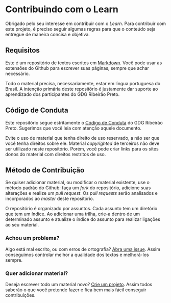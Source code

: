 # Contribuindo com o Learn

Obrigado pelo seu interesse em contribuir com o _Learn_. Para contribuir com este projeto, é preciso seguir algumas regras para que o conteúdo seja entregue de maneira concisa e objetiva. 

## Requisitos

Este é um repositório de textos escritos em [Markdown](https://guides.github.com/features/mastering-markdown/). Você pode usar as extensões do Github para escrever suas páginas, sempre que achar necessário.

Todo o material precisa, necessariamente, estar em língua portuguesa do Brasil. A intenção primária deste repositório é justamente dar suporte ao aprendizado dos participantes do GDG Ribeirão Preto.

## Código de Conduta

Este repositório segue estritamente o [Código de Conduta](https://github.com/gdgribeirao/codigo-de-conduta/blob/master/readme.md) do GDG Ribeirão Preto. Sugerimos que você leia com atenção aquele documento. 

Evite o uso de material que tenha direito de uso reservado, a não ser que você tenha direitos sobre ele. Material _copyrighted_ de terceiros não deve ser utilizado neste repositório. Porém, você pode criar links para os sites donos do material com direitos restritos de uso.

## Método de Contribuição

Se quiser adicionar material, ou modificar o material existente, use o método padrão do Github: faça um _fork_ do repositório, adicione suas alterações e realize um _pull request_. Os _pull requests_ serão analisados e incorporados ao _master_ deste repositório.

O repositório é organizado por assuntos. Cada assunto tem um diretório que tem um índice. Ao adicionar uma trilha, crie-a dentro de um determinado assunto e atualize o índice do assunto para realizar ligações ao seu material.

### Achou um problema?

Algo está mal escrito, ou com erros de ortografia? [Abra uma issue](https://github.com/gdgribeirao/learn/issues). Assim conseguimos controlar melhor a qualidade dos textos e melhorá-los sempre.

### Quer adicionar material?

Deseja escrever todo um material novo? [Crie um projeto](https://github.com/gdgribeirao/learn/projects). Assim todos saberão o que você pretende fazer e fica bem mais fácil conseguir contribuições. 